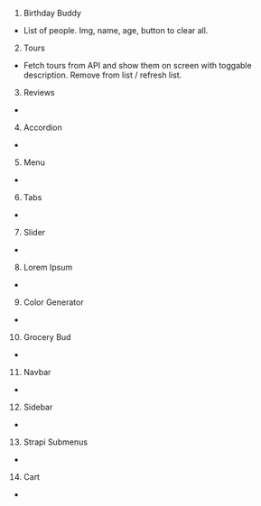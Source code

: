 1. Birthday Buddy

- List of people. Img, name, age, button to clear all.

2. Tours

- Fetch tours from API and show them on screen with toggable description. Remove from list / refresh list.

3. Reviews

-

4. Accordion

-

5. Menu

-

6. Tabs

-

7. Slider

-

8. Lorem Ipsum

-

9. Color Generator

-

10. Grocery Bud

-

11. Navbar

-

12. Sidebar

-

13. Strapi Submenus

-

14. Cart

-
